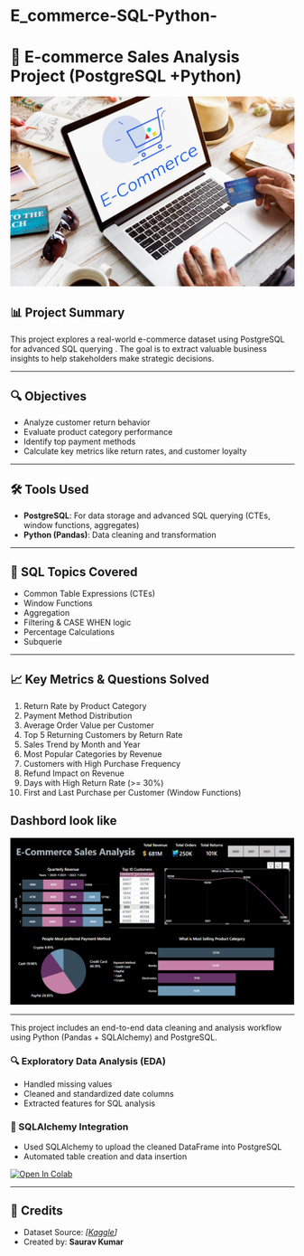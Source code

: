 # E_commerce-SQL-Python-


# 🛒 E-commerce Sales Analysis Project (PostgreSQL +Python)

![logo](https://github.com/saurav190101/E_commerce-SQL/blob/main/showing-cart-trolley-shopping-online-sign-graphic_53876-133967.jpg)


## 📊 Project Summary
This project explores a real-world e-commerce dataset using PostgreSQL for advanced SQL querying . The goal is to extract valuable business insights to help stakeholders make strategic decisions.

---

## 🔍 Objectives
- Analyze customer return behavior
- Evaluate product category performance
- Identify top payment methods
- Calculate key metrics like  return rates, and customer loyalty

---

## 🛠 Tools Used
- **PostgreSQL**: For data storage and advanced SQL querying (CTEs, window functions, aggregates)
- **Python (Pandas)**: Data cleaning and transformation


---

## 📌 SQL Topics Covered
- Common Table Expressions (CTEs)
- Window Functions
- Aggregation
- Filtering & CASE WHEN logic
- Percentage Calculations
- Subquerie

---

## 📈 Key Metrics & Questions Solved
1. Return Rate by Product Category  
2. Payment Method Distribution  
3. Average Order Value per Customer  
4. Top 5 Returning Customers by Return Rate  
5. Sales Trend by Month and Year  
6. Most Popular Categories by Revenue  
7. Customers with High Purchase Frequency  
8. Refund Impact on Revenue  
9.  Days with High Return Rate (>= 30%)
10. First and Last Purchase per Customer (Window Functions)
  

## Dashbord look like
![logo](https://github.com/saurav190101/E_commerce-SQL/blob/main/Screenshot%202025-05-08%20133445.png)

---
This project includes an end-to-end data cleaning and analysis workflow using Python (Pandas + SQLAlchemy) and PostgreSQL.

### 🔍 Exploratory Data Analysis (EDA)
- Handled missing values
- Cleaned and standardized date columns
- Extracted features for SQL analysis

### 🔗 SQLAlchemy Integration
- Used SQLAlchemy to upload the cleaned DataFrame into PostgreSQL
- Automated table creation and data insertion

[![Open In Colab](https://colab.research.google.com/assets/colab-badge.svg)](https://colab.research.google.com/drive/1PEqNcQ6uoM19LHe4_b1Q-Snk3a_PwNJe?usp=sharing)


---

## 📄 Credits
- Dataset Source: *[[Kaggle](https://www.kaggle.com/datasets/shriyashjagtap/e-commerce-customer-for-behavior-analysis)]*  
- Created by: **Saurav Kumar**
